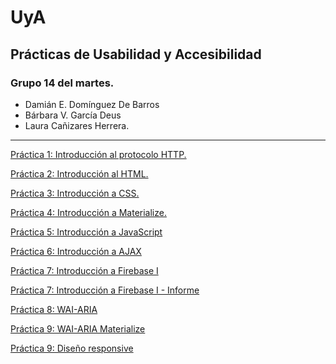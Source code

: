 # UyA

## Prácticas de Usabilidad y Accesibilidad

### Grupo 14 del martes.

-   Damián E. Domínguez De Barros
-   Bárbara V. García Deus
-   Laura Cañizares Herrera.

---

[Práctica 1: Introducción al protocolo HTTP.](Práctica1/Practica1.md)

[Práctica 2: Introducción al HTML.](Práctica2/)

[Práctica 3: Introducción a CSS.](Práctica3/)

[Práctica 4: Introducción a Materialize.](Práctica4/)

[Práctica 5: Introducción a JavaScript](Práctica5/)

[Práctica 6: Introducción a AJAX](Práctica6/)

[Práctica 7: Introducción a Firebase I](Práctica7/)

[Práctica 7: Introducción a Firebase I - Informe](Práctica7-1/)

[Práctica 8: WAI-ARIA](Práctica8/)

[Práctica 9: WAI-ARIA Materialize](Práctica9/)

[Práctica 9: Diseño responsive](Práctica8/)
